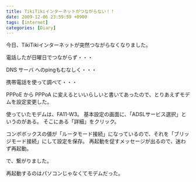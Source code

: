 ```yaml
---
title: TikiTikiインターネットがつながらない！！
date: 2009-12-06 23:59:59 +0900
tags: [internet]
categories: [Diary]
---
```


今日、TikiTikiインターネットが突然つながらなくなりました。

電話したが日曜日でつながらず・・・

DNS サーバ へのpingもむなしく・・・

携帯電話を使って調べて・・・

PPPoE から PPPoA に変えるといいらしいと書いてあったので、とりあえずモデムを設定変更した。

使っていたモデムは、FA11-W3。
基本設定の画面に、「ADSLサービス選択」というのがある。
そこにある「詳細」をクリック。

コンボボックスの値が「ルータモード接続」になっているので、それを「ブリッジモード接続」にして設定を保存。
再起動を促すメッセージが出るので、迷わず再起動。

で、繋がりました。

再起動するのはパソコンじゃなくてモデムだった。
